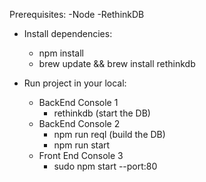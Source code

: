 Prerequisites:
    -Node
    -RethinkDB

- Install dependencies:
    - npm install
    - brew update && brew install rethinkdb

- Run project in your local:
    - BackEnd Console 1
        - rethinkdb  (start the DB)
    - BackEnd Console 2
        - npm run reql (build the DB)
        - npm run start
    - Front End Console 3
        - sudo npm start --port:80
    
